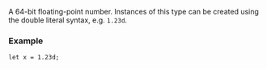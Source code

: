A 64-bit floating-point number. Instances of this type can be created using the
double literal syntax, e.g. `1.23d`.

### Example

```
let x = 1.23d;
```

